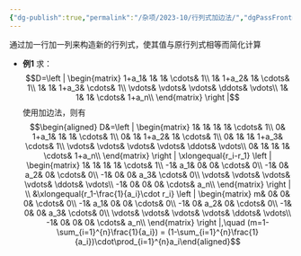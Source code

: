 ```yaml
---
{"dg-publish":true,"permalink":"/杂项/2023-10/行列式加边法/","dgPassFrontmatter":true}
---
```


通过加一行加一列来构造新的行列式，使其值与原行列式相等而简化计算
- **例1**
	求：
	$$D=\left | \begin{matrix}	1+a_1& 1& 1& \cdots& 1\\	1& 1+a_2& 1& \cdots& 1\\	1& 1& 1+a_3& \cdots& 1\\	\vdots& \vdots& \vdots& \ddots& \vdots\\	1& 1& 1& \cdots& 1+a_n\\	\end{matrix} \right |$$
	使用加边法，则有
	$$\begin{aligned}	D&=\left | \begin{matrix}	1& 1& 1& 1& \cdots& 1\\
	0& 1+a_1& 1& 1& \cdots& 1\\	0& 1& 1+a_2& 1& \cdots& 1\\	0& 1& 1& 1+a_3& \cdots& 1\\	\vdots& \vdots& \vdots& \vdots& \ddots& \vdots\\	0& 1& 1& 1& \cdots& 1+a_n\\	\end{matrix} \right | \xlongequal{r_i-r_1}	\left | \begin{matrix}	1& 1& 1& 1& \cdots& 1\\	-1& a_1& 0& 0& \cdots& 0\\	-1& 0& a_2& 0& \cdots& 0\\	-1& 0& 0& a_3& \cdots& 0\\	\vdots& \vdots& \vdots& \vdots& \ddots& \vdots\\	-1& 0& 0& 0& \cdots& a_n\\	\end{matrix} \right | \\ &\xlongequal{r_1-\frac{1}{a_i}\cdot r_i}	\left | \begin{matrix}	m& 0& 0& 0& \cdots& 0\\	-1& a_1& 0& 0& \cdots& 0\\	-1& 0& a_2& 0& \cdots& 0\\	-1& 0& 0& a_3& \cdots& 0\\	\vdots& \vdots& \vdots& \vdots& \ddots& \vdots\\	-1& 0& 0& 0& \cdots& a_n\\ 	\end{matrix} \right |,\quad (m=1-\sum_{i=1}^{n}\frac{1}{a_i})	= (1-\sum_{i=1}^{n}\frac{1}{a_i})\cdot\prod_{i=1}^{n}a_i\end{aligned}$$
